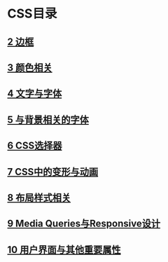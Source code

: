 # CSS目录
## [2 边框](border.md)
## [3 颜色相关](color.md)
## [4 文字与字体]()
## [5 与背景相关的字体]()
## [6 CSS选择器]()
## [7 CSS中的变形与动画]()
## [8 布局样式相关]()
## [9 Media Queries与Responsive设计]()
## [10 用户界面与其他重要属性]()